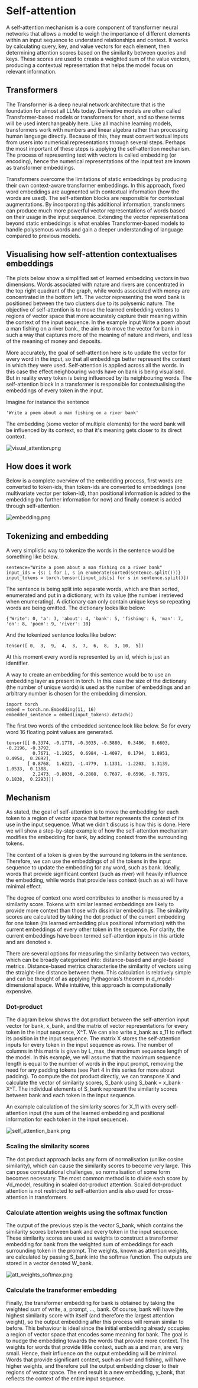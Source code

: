 # Self-attention

A self-attention mechanism is a core component of transformer neural networks that allows a model to weigh the importance of different elements within an input sequence to understand relationships and context. It works by calculating query, key, and value vectors for each element, then determining attention scores based on the similarity between queries and keys. These scores are used to create a weighted sum of the value vectors, producing a contextual representation that helps the model focus on relevant information.

## Transformers

 The Transformer is a deep neural network architecture that is the foundation for almost all LLMs today. Derivative models are often called Transformer-based models or transformers for short, and so these terms will be used interchangeably here. Like all machine learning models, transformers work with numbers and linear algebra rather than processing human language directly. Because of this, they must convert textual inputs from users into numerical representations through several steps. Perhaps the most important of these steps is applying the self-attention mechanism. The process of representing text with vectors is called embedding (or encoding), hence the numerical representations of the input text are known as transformer embeddings.
 
Transformers overcome the limitations of static embeddings by producing their own context-aware transformer embeddings. In this approach, fixed word embeddings are augmented with contextual information (how the words are used). The self-attention blocks are responsible for contextual augmentations. By incorporating this additional information, transformers can produce much more powerful vector representations of words based on their usage in the input sequence. Extending the vector representations beyond static embeddings is what enables Transformer-based models to handle polysemous words and gain a deeper understanding of language compared to previous models.

## Visualising how self-attention contextualises embeddings

The plots below show a simplified set of learned embedding vectors in two dimensions. Words associated with nature and rivers are concentrated in the top right quadrant of the graph, while words associated with money are concentrated in the bottom left. The vector representing the word bank is positioned between the two clusters due to its polysemic nature. The objective of self-attention is to move the learned embedding vectors to regions of vector space that more accurately capture their meaning within the context of the input sequence. In the example input Write a poem about a man fishing on a river bank., the aim is to move the vector for bank in such a way that captures more of the meaning of nature and rivers, and less of the meaning of money and deposits.

More accurately, the goal of self-attention here is to update the vector for every word in the input, so that all embeddings better represent the context in which they were used. Self-attention is applied across all the words. In this case the effect neighbouring words have on bank is being visualised. But in reality every token is being influenced by its neighbouring words. The self-attention block in a transformer is responsible for contextualising the embeddings of every token in the input. 

Imagine for instance the sentence 

```'Write a poem about a man fishing on a river bank'``` 

The embedding (some vector of multiple elements) for the word bank will be influenced by its context, so that it's meaning gets closer to its direct context.

![visual_attention.png](plots/visual_attention.png)

## How does it work

Below is a complete overview of the embedding process, first words are converted to token-ids, than token-ids are converted to embeddings (one multivariate vector per token-id), than positional information is added to the embedding (no further information for now) and finally context is added through self-attention.

![embedding.png](plots/embedding.png)

## Tokenizing and embedding

A very simplistic way to tokenize the words in the sentence would be something like below.

```
sentence="Write a poem about a man fishing on a river bank"
input_ids = {s: i for i, s in enumerate(sorted(sentence.split()))}
input_tokens = torch.tensor([input_ids[s] for s in sentence.split()])
```

The sentence is being split into separate words, which are than sorted, enumerated and put in a dictionary, with its value (the number i retrieved when enumerating).
A dictionary can only contain unique keys so repeating words are being omitted.
The dictionary looks like below:

```
{'Write': 0, 'a': 3, 'about': 4, 'bank': 5, 'fishing': 6, 'man': 7, 'on': 8, 'poem': 9, 'river': 10}
```

And the tokenized sentence looks like below:

```
tensor([ 0,  3,  9,  4,  3,  7,  6,  8,  3, 10,  5])
```
At this moment every word is represented by an id, which is just an identifier. 

A way to create an embedding for this sentence would be to use an embedding layer as present in torch. In this case the size of the dictionary (the number of unique words) is used as the number of embeddings and an arbitrary number is chosen for the embedding dimension.

```
import torch
embed = torch.nn.Embedding(11, 16)
embedded_sentence = embed(input_tokens).detach()
```

The first two words of the embedded sentence look like below. So for every word 16 floating point values are generated.

```
tensor([[ 0.3374, -0.1778, -0.3035, -0.5880,  0.3486,  0.6603, -0.2196, -0.3792,
          0.7671, -1.1925,  0.6984, -1.4097,  0.1794,  1.8951,  0.4954,  0.2692],
        [ 0.8768,  1.6221, -1.4779,  1.1331, -1.2203,  1.3139,  1.0533,  0.1388,
          2.2473, -0.8036, -0.2808,  0.7697, -0.6596, -0.7979,  0.1838,  0.2293]])
```

## Mechanism

As stated, the goal of self-attention is to move the embedding for each token to a region of vector space that better represents the context of its use in the input sequence. What we didn’t discuss is how this is done. Here we will show a step-by-step example of how the self-attention mechanism modifies the embedding for bank, by adding context from the surrounding tokens.

The context of a token is given by the surrounding tokens in the sentence. Therefore, we can use the embeddings of all the tokens in the input sequence to update the embedding for any word, such as bank. Ideally, words that provide significant context (such as river) will heavily influence the embedding, while words that provide less context (such as a) will have minimal effect.

The degree of context one word contributes to another is measured by a similarity score. Tokens with similar learned embeddings are likely to provide more context than those with dissimilar embeddings. The similarity scores are calculated by taking the dot product of the current embedding for one token (its learned embedding plus positional information) with the current embeddings of every other token in the sequence. For clarity, the current embeddings have been termed self-attention inputs in this article and are denoted x.

There are several options for measuring the similarity between two vectors, which can be broadly categorised into: distance-based and angle-based metrics. Distance-based metrics characterise the similarity of vectors using the straight-line distance between them. This calculation is relatively simple and can be thought of as applying Pythagoras’s theorem in d_model-dimensional space. While intuitive, this approach is computationally expensive.

### Dot-product

The diagram below shows the dot product between the self-attention input vector for bank, x_bank, and the matrix of vector representations for every token in the input sequence, X^T. We can also write x_bank as x_11 to reflect its position in the input sequence. The matrix X stores the self-attention inputs for every token in the input sequence as rows. The number of columns in this matrix is given by L_max, the maximum sequence length of the model. In this example, we will assume that the maximum sequence length is equal to the number of words in the input prompt, removing the need for any padding tokens (see Part 4 in this series for more about padding). To compute the dot product directly, we can transpose X and calculate the vector of similarity scores, S_bank using S_bank = x_bank ⋅ X^T. The individual elements of S_bank represent the similarity scores between bank and each token in the input sequence.

An example calculation of the similarity scores for X_11 with every self-attention input (the sum of the learned embedding and positional information for each token in the input sequence). 

![self_attention_bank.png](plots/self_attention_bank.png)

### Scaling the similarity scores

The dot product approach lacks any form of normalisation (unlike cosine similarity), which can cause the similarity scores to become very large. This can pose computational challenges, so normalisation of some form becomes necessary. The most common method is to divide each score by √d_model, resulting in scaled dot-product attention. Scaled dot-product attention is not restricted to self-attention and is also used for cross-attention in transformers.

### Calculate attention weights using the softmax function

The output of the previous step is the vector S_bank, which contains the similarity scores between bank and every token in the input sequence. These similarity scores are used as weights to construct a transformer embedding for bank from the weighted sum of embeddings for each surrounding token in the prompt. The weights, known as attention weights, are calculated by passing S_bank into the softmax function. The outputs are stored in a vector denoted W_bank.

![att_weights_softmax.png](plots/att_weights_softmax.png)

### Calculate the transformer embedding

Finally, the transformer embedding for bank is obtained by taking the weighted sum of write, a, prompt, …, bank. Of course, bank will have the highest similarity score with itself (and therefore the largest attention weight), so the output embedding after this process will remain similar to before. This behaviour is ideal since the initial embedding already occupies a region of vector space that encodes some meaning for bank. The goal is to nudge the embedding towards the words that provide more context. The weights for words that provide little context, such as a and man, are very small. Hence, their influence on the output embedding will be minimal. Words that provide significant context, such as river and fishing, will have higher weights, and therefore pull the output embedding closer to their regions of vector space. The end result is a new embedding, y_bank, that reflects the context of the entire input sequence.

 